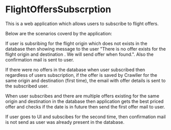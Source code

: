 # FlightOffersSubscrption
This is a web application which allows users to subscribe to flight offers.

Below are the scenarios coverd by the application:

If user is subsribing for the flight origin which does not exists in the database then showing message to the user "There is no offer exists for the flight origin <origin> and destination <destination>. We will send offer when found.". Also the confirmation mail is sent to user.
  
If there were no offers in the database when user subscribed then regardless of users subscription, if the offer is saved by Crawller for the same origin and destination (first time), the email with offer details is sent to the subscribed user.

When user subscribes and there are multiple offers existing for the same origin and destination in the database then application gets the best priced offer and checks if the date is in future then send the first offer mail to user.

If user goes to UI and subscibes for the second time, then confirmation mail is not send as user was already present in the database.
